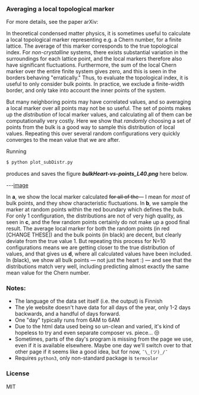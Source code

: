 
### Averaging a local topological marker

For more details, see the paper arXiv:

In theoretical condensed matter physics, it is sometimes useful to calculate a local topological marker representing e.g. a Chern number, for a finite lattice. The average of this marker corresponds to the true topological index. For _non-crystalline_ systems, there exists substantial variation in the surroundings for each lattice point, and the local markers therefore also have significant fluctuations. Furthermore, the sum of the local Chern marker over the entire finite system gives zero, and this is seen in the borders behaving "erratically." Thus, to evaluate the topological index, it is useful to only consider bulk points. In practice, we exclude a finite-width border, and only take into account the inner points of the system.

But many neighboring points may have correlated values, and so averaging a local marker over all points may not be so useful. The set of points makes up the _distribution_ of local marker values, and calculating all of them can be computationally very costly. Here we show that _randomly_ choosing a set of points from the bulk is a good way to sample this distribution of local values. Repeating this over several random configurations very quickly converges to the mean value that we are after.


Running 
```bash
$ python plot_subDistr.py
```
produces and saves the figure _**bulkHeart-vs-points_L40.png**_ here below.

---[image](bulkHeart-vs-points_L40.png)

In **a**, we show the local marker calculated ~~for all of the~~— I mean for _most_ of bulk points, and they show characteristic fluctuations. In **b**, we sample the marker at random points within the red boundary which defines the bulk.
For only 1 configuration, the distributions are not of very high quality, as seen in **c**, and the few random points certainly do not make up a good final result. The average local marker for both the random points (in red [CHANGE THESE]) and the bulk points (in black) are decent, but clearly deviate from the true value 1. But repeating this process for N=10 configurations means we are getting closer to the true distribution of values, and that gives us **d**, where all calculated values have been included. In (black), we show all bulk points — not just the heart :) — and see that the distributions match very well, including predicting almost exactly the same mean value for the Chern number.


### Notes:
- The language of the data set itself (i.e. the output) is Finnish
- The yle website doesn't have data for all days of the year, only 1-2 days backwards, and a handful of days forward.
- One "day" typically runs from 6AM to 6AM
- Due to the html data used being so un-clean and varied, it's kind of hopeless to try and even separate composer vs. piece... 😒
- Sometimes, parts of the day's program is missing from the page we use, even if it is available elsewhere. Maybe one day we'll switch over to that other page if it seems like a good idea, but for now, ```¯\_(ツ)_/¯```
- Requires ```python3```, only non-standard package is ```termcolor```



### License

MIT